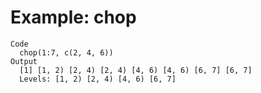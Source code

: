 # Example: chop

    Code
      chop(1:7, c(2, 4, 6))
    Output
      [1] [1, 2) [2, 4) [2, 4) [4, 6) [4, 6) [6, 7] [6, 7]
      Levels: [1, 2) [2, 4) [4, 6) [6, 7]

